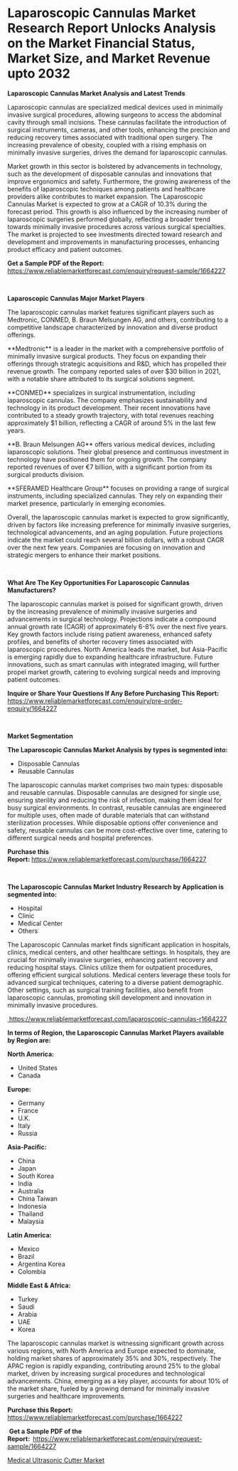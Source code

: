 <p><h1>Laparoscopic Cannulas Market Research Report Unlocks Analysis on the Market Financial Status, Market Size, and Market Revenue upto 2032</h1></p><p><strong>Laparoscopic Cannulas Market Analysis and Latest Trends</strong></p>
<p><p>Laparoscopic cannulas are specialized medical devices used in minimally invasive surgical procedures, allowing surgeons to access the abdominal cavity through small incisions. These cannulas facilitate the introduction of surgical instruments, cameras, and other tools, enhancing the precision and reducing recovery times associated with traditional open surgery. The increasing prevalence of obesity, coupled with a rising emphasis on minimally invasive surgeries, drives the demand for laparoscopic cannulas.</p><p>Market growth in this sector is bolstered by advancements in technology, such as the development of disposable cannulas and innovations that improve ergonomics and safety. Furthermore, the growing awareness of the benefits of laparoscopic techniques among patients and healthcare providers alike contributes to market expansion. The Laparoscopic Cannulas Market is expected to grow at a CAGR of 10.3% during the forecast period. This growth is also influenced by the increasing number of laparoscopic surgeries performed globally, reflecting a broader trend towards minimally invasive procedures across various surgical specialties. The market is projected to see investments directed toward research and development and improvements in manufacturing processes, enhancing product efficacy and patient outcomes.</p></p>
<p><strong>Get a Sample PDF of the Report:&nbsp;</strong> <a href="https://www.reliablemarketforecast.com/enquiry/request-sample/1664227?utm_campaign=2803&utm_medium=2&utm_source=Github&utm_content=ia&utm_term=23032025&utm_id=laparoscopic-cannulas">https://www.reliablemarketforecast.com/enquiry/request-sample/1664227</a></p>
<p>&nbsp;</p>
<p><strong>Laparoscopic Cannulas Major Market Players</strong></p>
<p><p>The laparoscopic cannulas market features significant players such as Medtronic, CONMED, B. Braun Melsungen AG, and others, contributing to a competitive landscape characterized by innovation and diverse product offerings.</p><p>**Medtronic** is a leader in the market with a comprehensive portfolio of minimally invasive surgical products. They focus on expanding their offerings through strategic acquisitions and R&D, which has propelled their revenue growth. The company reported sales of over $30 billion in 2021, with a notable share attributed to its surgical solutions segment.</p><p>**CONMED** specializes in surgical instrumentation, including laparoscopic cannulas. The company emphasizes sustainability and technology in its product development. Their recent innovations have contributed to a steady growth trajectory, with total revenues reaching approximately $1 billion, reflecting a CAGR of around 5% in the last few years.</p><p>**B. Braun Melsungen AG** offers various medical devices, including laparoscopic solutions. Their global presence and continuous investment in technology have positioned them for ongoing growth. The company reported revenues of over €7 billion, with a significant portion from its surgical products division.</p><p>**SFERAMED Healthcare Group** focuses on providing a range of surgical instruments, including specialized cannulas. They rely on expanding their market presence, particularly in emerging economies. </p><p>Overall, the laparoscopic cannulas market is expected to grow significantly, driven by factors like increasing preference for minimally invasive surgeries, technological advancements, and an aging population. Future projections indicate the market could reach several billion dollars, with a robust CAGR over the next few years. Companies are focusing on innovation and strategic mergers to enhance their market positions.</p></p>
<p>&nbsp;</p>
<p><strong>What Are The Key Opportunities For Laparoscopic Cannulas Manufacturers?</strong></p>
<p><p>The laparoscopic cannulas market is poised for significant growth, driven by the increasing prevalence of minimally invasive surgeries and advancements in surgical technology. Projections indicate a compound annual growth rate (CAGR) of approximately 6-8% over the next five years. Key growth factors include rising patient awareness, enhanced safety profiles, and benefits of shorter recovery times associated with laparoscopic procedures. North America leads the market, but Asia-Pacific is emerging rapidly due to expanding healthcare infrastructure. Future innovations, such as smart cannulas with integrated imaging, will further propel market growth, catering to evolving surgical needs and improving patient outcomes.</p></p>
<p><strong>Inquire or Share Your Questions If Any Before Purchasing This Report:</strong> <a href="https://www.reliablemarketforecast.com/enquiry/pre-order-enquiry/1664227?utm_campaign=2803&utm_medium=2&utm_source=Github&utm_content=ia&utm_term=23032025&utm_id=laparoscopic-cannulas">https://www.reliablemarketforecast.com/enquiry/pre-order-enquiry/1664227</a></p>
<p>&nbsp;</p>
<p><strong>Market Segmentation</strong></p>
<p><strong>The Laparoscopic Cannulas Market Analysis by types is segmented into:</strong></p>
<p><ul><li>Disposable Cannulas</li><li>Reusable Cannulas</li></ul></p>
<p><p>The laparoscopic cannulas market comprises two main types: disposable and reusable cannulas. Disposable cannulas are designed for single use, ensuring sterility and reducing the risk of infection, making them ideal for busy surgical environments. In contrast, reusable cannulas are engineered for multiple uses, often made of durable materials that can withstand sterilization processes. While disposable options offer convenience and safety, reusable cannulas can be more cost-effective over time, catering to different surgical needs and hospital preferences.</p></p>
<p><strong>Purchase this Report:&nbsp;</strong><a href="https://www.reliablemarketforecast.com/purchase/1664227?utm_campaign=2803&utm_medium=2&utm_source=Github&utm_content=ia&utm_term=23032025&utm_id=laparoscopic-cannulas">https://www.reliablemarketforecast.com/purchase/1664227</a></p>
<p>&nbsp;</p>
<p><strong>The Laparoscopic Cannulas Market Industry Research by Application is segmented into:</strong></p>
<p><ul><li>Hospital</li><li>Clinic</li><li>Medical Center</li><li>Others</li></ul></p>
<p><p>The Laparoscopic Cannulas market finds significant application in hospitals, clinics, medical centers, and other healthcare settings. In hospitals, they are crucial for minimally invasive surgeries, enhancing patient recovery and reducing hospital stays. Clinics utilize them for outpatient procedures, offering efficient surgical solutions. Medical centers leverage these tools for advanced surgical techniques, catering to a diverse patient demographic. Other settings, such as surgical training facilities, also benefit from laparoscopic cannulas, promoting skill development and innovation in minimally invasive procedures.</p></p>
<p><a href="https://www.reliablemarketforecast.com/laparoscopic-cannulas-r1664227?utm_campaign=2803&utm_medium=2&utm_source=Github&utm_content=ia&utm_term=23032025&utm_id=laparoscopic-cannulas">&nbsp;https://www.reliablemarketforecast.com/laparoscopic-cannulas-r1664227</a></p>
<p><strong>In terms of Region, the Laparoscopic Cannulas Market Players available by Region are:</strong></p>
<p>
    <p> <strong> North America: </strong>
        <ul>
            <li>United States</li>
            <li>Canada</li>
        </ul>
        </p> 
    <p> <strong> Europe: </strong>
        <ul>
            <li>Germany</li>
            <li>France</li>
            <li>U.K.</li>
            <li>Italy</li>
            <li>Russia</li>
        </ul>
        </p> 
    <p> <strong> Asia-Pacific: </strong>
        <ul>
            <li>China</li>
            <li>Japan</li>
            <li>South Korea</li>
            <li>India</li>
            <li>Australia</li>
            <li>China Taiwan</li>
            <li>Indonesia</li>
            <li>Thailand</li>
            <li>Malaysia</li>
        </ul>
        </p> 
    <p> <strong> Latin America: </strong>
        <ul>
            <li>Mexico</li>
            <li>Brazil</li>
            <li>Argentina Korea</li>
            <li>Colombia</li>
        </ul>
        </p> 
    <p> <strong> Middle East & Africa: </strong>
        <ul>
            <li>Turkey</li>
            <li>Saudi</li>
            <li>Arabia</li>
            <li>UAE</li>
            <li>Korea</li>
        </ul>
    </p>
    </p>
<p><p>The laparoscopic cannulas market is witnessing significant growth across various regions, with North America and Europe expected to dominate, holding market shares of approximately 35% and 30%, respectively. The APAC region is rapidly expanding, contributing around 25% to the global market, driven by increasing surgical procedures and technological advancements. China, emerging as a key player, accounts for about 10% of the market share, fueled by a growing demand for minimally invasive surgeries and healthcare improvements.</p></p>
<p><strong>Purchase this Report: </strong><a href="https://www.reliablemarketforecast.com/purchase/1664227?utm_campaign=2803&utm_medium=2&utm_source=Github&utm_content=ia&utm_term=23032025&utm_id=laparoscopic-cannulas">https://www.reliablemarketforecast.com/purchase/1664227</a></p>
<p>&nbsp;<strong>Get a Sample PDF of the Report:&nbsp;&nbsp;</strong><a href="https://www.reliablemarketforecast.com/enquiry/request-sample/1664227?utm_campaign=2803&utm_medium=2&utm_source=Github&utm_content=ia&utm_term=23032025&utm_id=laparoscopic-cannulas">https://www.reliablemarketforecast.com/enquiry/request-sample/1664227</a></p>
<p><strong></strong></p>
<p><p><a href="https://github.com/alasmyayock/Market-Research-Report-List-1/blob/main/medical-ultrasonic-cutter-market.md?utm_campaign=2803&utm_medium=2&utm_source=Github&utm_content=ia&utm_term=23032025&utm_id=laparoscopic-cannulas">Medical Ultrasonic Cutter Market</a></p></p>